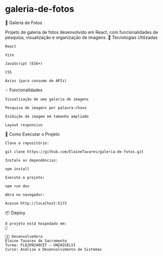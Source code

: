 # galeria-de-fotos
📸 Galeria de Fotos

Projeto de galeria de fotos desenvolvido em React, com funcionalidades de pesquisa, visualização e organização de imagens.
🚀 Tecnologias Utilizadas

    React

    Vite

    JavaScript (ES6+)

    CSS 

    Axios (para consumo de APIs)

💡 Funcionalidades

    Visualização de uma galeria de imagens

    Pesquisa de imagens por palavra-chave

    Exibição de imagem em tamanho ampliado

    Layout responsivo

🔧 Como Executar o Projeto

    Clone o repositório:

    git clone https://github.com/ElaineTavares/galeria-de-fotos.git

    Instale as dependências:

    npm install

    Execute o projeto:

    npm run dev

    Abra no navegador:

    Acesse http://localhost:5173

📦 Deploy

    O projeto está hospedado em:
    🔗 

    👩‍💻 Desenvolvedora
    Elaine Tavares do Sacramento
    Turma: FLD209240CET – UNIASSELVI
    Curso: Análise e Desenvolvimento de Sistemas